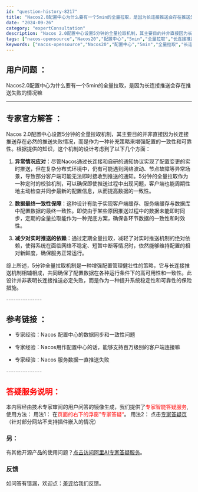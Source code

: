 ```yaml
---
id: "question-history-8217"
title: "Nacos2.0配置中心为什么要有一个5min的全量拉取，是因为长连接推送会存在推送失败的情况嘛"
date: "2024-09-26"
category: "expertConsultation"
description: "Nacos 2.0配置中心设置5分钟的全量拉取机制，其主要目的并非直接因为长连接推送存在必然的推送失败情况，而是作为一种补充策略来增强配置的一致性和可靠性。根据提供的知识，这个机制的设计考虑到了以下几个方面：1. **异常情况应对**：尽管Nacos通过长连接和自研的通知协议实现了配置变更的实时推送"
tags: ["nacos-opensource","Nacos20","配置中心","5min","全量拉取","长连接推送","推送失败"]
keywords: ["nacos-opensource","Nacos20","配置中心","5min","全量拉取","长连接推送","推送失败"]
---
```


## 用户问题 ： 
 Nacos2.0配置中心为什么要有一个5min的全量拉取，是因为长连接推送会存在推送失败的情况嘛  

---------------
## 专家官方解答 ：

Nacos 2.0配置中心设置5分钟的全量拉取机制，其主要目的并非直接因为长连接推送存在必然的推送失败情况，而是作为一种补充策略来增强配置的一致性和可靠性。根据提供的知识，这个机制的设计考虑到了以下几个方面：

1. **异常情况应对**：尽管Nacos通过长连接和自研的通知协议实现了配置变更的实时推送，但在复杂分布式环境中，仍有可能遇到网络波动、节点故障等异常场景，导致部分客户端可能无法即时接收到推送的通知。5分钟的全量拉取作为一种定时的校验机制，可以确保即使推送过程中出现问题，客户端也能周期性地主动检查并同步最新的配置信息，从而提高数据的一致性。

2. **数据最终一致性保障**：这种设计有助于实现客户端缓存、服务端缓存与数据库中配置数据的最终一致性。即使由于某些原因推送过程中的数据未能即时同步，定期的全量拉取能作为一种兜底方案，确保各环节数据的一致性和时效性。

3. **减少对实时推送的依赖**：通过定期全量拉取，减轻了对实时推送机制的绝对依赖，使得系统在面临网络不稳定、短暂中断等情况时，依然能够维持配置的相对新鲜度，确保服务正常运行。

综上所述，5分钟全量拉取机制是一种增强配置管理健壮性的策略，它与长连接推送机制相辅相成，共同确保了配置数据在各种运行条件下的高可用性和一致性。此设计并非表明长连接推送必定失败，而是作为一种提升系统稳定性和可靠性的保险措施。


<font color="#949494">---------------</font> 


## 参考链接 ：

* 专家经验：Nacos 配置中心的数据同步和一致性问题 
 
 * 专家经验：Nacos用作配置中心的话，能够支持百万级别的客户端连接嘛 
 
 * 专家经验：Nacos 服务数据一直推送失败 


 <font color="#949494">---------------</font> 
 


## <font color="#FF0000">答疑服务说明：</font> 

本内容经由技术专家审阅的用户问答的镜像生成，我们提供了<font color="#FF0000">专家智能答疑服务</font>,使用方法：
用法1： 在<font color="#FF0000">页面的右下的浮窗”专家答疑“</font>。
用法2： 点击[专家答疑页](https://answer.opensource.alibaba.com/docs/intro)（针对部分网站不支持插件嵌入的情况）
### 另：


有其他开源产品的使用问题？[点击访问阿里AI专家答疑服务](https://answer.opensource.alibaba.com/docs/intro)。
### 反馈
如问答有错漏，欢迎点：[差评](https://ai.nacos.io/user/feedbackByEnhancerGradePOJOID?enhancerGradePOJOId=13574)给我们反馈。
